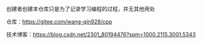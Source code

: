 创建者创建本仓库只是为了记录学习编程的过程，并无其他用处

仓库：https://gitee.com/wang-qin928/cpp

技术博客：https://blog.csdn.net/2301_80194476?spm=1000.2115.3001.5343